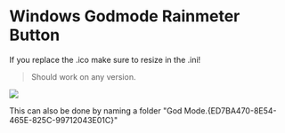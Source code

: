 # Windows Godmode Rainmeter Button

If you replace the .ico make sure to resize in the .ini!

> Should work on any version.  

![](https://github.com/Ballsnacks/Windows-Godmode-for-Rainmeter/blob/master/@Resources/Images/Example.PNG?raw=true)

This can also be done by naming a folder "God Mode.{ED7BA470-8E54-465E-825C-99712043E01C}"
